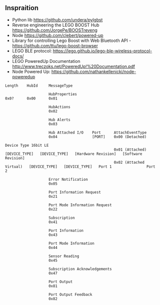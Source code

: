 
## Inspraition
 - Python lib https://github.com/undera/pylgbst
 - Reverse engineering the LEGO BOOST Hub https://github.com/JorgePe/BOOSTreveng
 - Node https://github.com/clebert/powered-up
 - Library for controlling Lego Boost with Web Bluetooth API - https://github.com/ttu/lego-boost-browser
 - LEGO BLE protocol: https://lego.github.io/lego-ble-wireless-protocol-docs/
 - LEGO PoweredUp Documentation http://www.treczoks.net/PoweredUp!%20Documentation.pdf
 - Node Powered Up: https://github.com/nathankellenicki/node-poweredup


```
Length    HubId     MessageType

                    HubProperties
0x0?      0x00      0x01

                    HubActions
                    0x02

                    Hub Alerts
                    0x03

                    Hub Attached I/O    Port      AttachEventType
                    0x04                [PORT]    0x00 (Detached)
                                                                            Device Type 16bit LE
                                                  0x01 (Attached)           [DEVICE_TYPE]   [DEVICE_TYPE]   [Hardware Revision]   [Software Revision]
                                                  0x02 (Attached Virtual)   [DEVICE_TYPE]   [DEVICE_TYPE]   Port 1                Port 2

                    Error Notification
                    0x05

                    Port Information Request
                    0x21

                    Port Mode Information Request
                    0x22

                    Subscription
                    0x41

                    Port Information
                    0x43

                    Port Mode Information
                    0x44

                    Sensor Reading
                    0x45

                    Subscription Acknowledgements
                    0x47

                    Port Output
                    0x81

                    Port Output Feedback
                    0x82
```